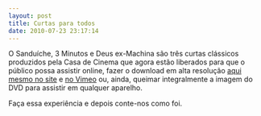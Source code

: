 ```yaml
---
layout: post
title: Curtas para todos
date: 2010-07-23 23:17:14
---
```

O Sanduíche, 3 Minutos e Deus ex-Machina são três curtas clássicos produzidos pela Casa de Cinema que agora estão liberados para que o público possa assistir online, fazer o download em alta resolução [aqui mesmo no site](http://www.casacinepoa.com.br/search/node/download) e [no Vimeo](https://vimeo.com/user24144774) ou, ainda, queimar integralmente a imagem do DVD para assistir em qualquer aparelho.

Faça essa experiência e depois conte-nos como foi.